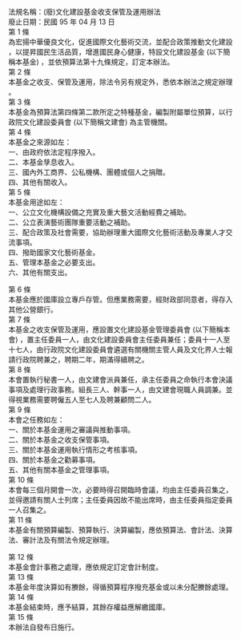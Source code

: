法規名稱：(廢)文化建設基金收支保管及運用辦法  
廢止日期：民國 95 年 04 月 13 日  
第 1 條  
為宏揚中華優良文化，促進國際文化藝術交流，並配合政策推動文化建設  
，以提昇國民生活品質，增進國民身心健康，特設文化建設基金 (以下簡  
稱本基金) ，並依預算法第十九條規定，訂定本辦法。  
第 2 條  
本基金之收支、保管及運用，除法令另有規定外，悉依本辦法之規定辦理  
。  
第 3 條  
本基金為預算法第四條第二款所定之特種基金，編製附屬單位預算，以行  
政院文化建設委員會 (以下簡稱文建會) 為主管機關。  
第 4 條  
本基金之來源如左：  
一、由政府依法定程序撥入。  
二、本基金孳息收入。  
三、國內外工商界、公私機構、團體或個人之捐贈。  
四、其他有關收入。  
第 5 條  
本基金用途如左：  
一、公立文化機構設備之充實及重大藝文活動經費之補助。  
二、公立表演藝術團隊重要活動之補助。  
三、配合政策及社會需要，協助辦理重大國際文化藝術活動及專業人才交  
流事項。  
四、撥助國家文化藝術基金。  
五、管理本基金之必要支出。  
六、其他有關支出。  


第 6 條  
本基金應於國庫設立專戶存管。但應業務需要，經財政部同意者，得存入  
其他公營銀行。  
第 7 條  
本基金之收支保管及運用，應設置文化建設基金管理委員會 (以下簡稱本  
會) ，置主任委員一人，由文化建設委員會主任委員兼任；委員十一人至  
十七人，由行政院文化建設委員會遴選有關機關主管人員及文化界人士報  
請行政院聘兼之，聘期二年，期滿得續聘之。  
第 8 條  
本會置執行秘書一人，由文建會派員兼任，承主任委員之命執行本會決議  
事項及處理行政事務。組長三人、幹事一人，由文建會現職人員調兼。並  
得視業務需要聘僱五人至七人及聘兼顧問二人。  
第 9 條  
本會之任務如左：  
一、關於本基金運用之審議與推動事項。  
二、關於本基金之收支保管事項。  
三、關於本基金運用執行情形之考核事項。  
四、關於本基金之勸募事項。  
五、其他有關本基金之管理事項。  
第 10 條  
本會每三個月開會一次，必要時得召開臨時會議，均由主任委員召集之，  
並得邀請有關人士列席；主任委員因故不能出席時，由主任委員指定委員  
一人召集之。  
第 11 條  
本基金有關預算編製、預算執行、決算編製，應依預算法、會計法、決算  
法、審計法及有關法令規定辦理。  


第 12 條  
本基金會計事務之處理，應依規定訂定會計制度。  
第 13 條  
本基金年度決算如有賸餘，得循預算程序撥充基金或以未分配賸餘處理。  
第 14 條  
本基金結束時，應予結算，其餘存權益應解繳國庫。  
第 15 條  
本辦法自發布日施行。  


